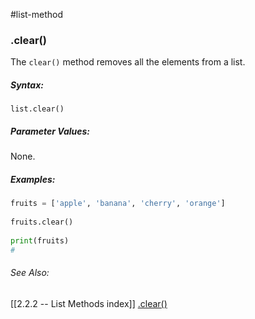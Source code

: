 #list-method 
### .clear()
The `clear()` method removes all the elements from a list.

##### Syntax:
`list.clear()`

##### Parameter Values:
None.

##### Examples:
```py
fruits = ['apple', 'banana', 'cherry', 'orange']  
  
fruits.clear()
  
print(fruits)
#
```


###### See Also:
[[2.2.2 -- List Methods index]]
[.clear()](https://www.w3schools.com/python/ref_list_clear.asp)
